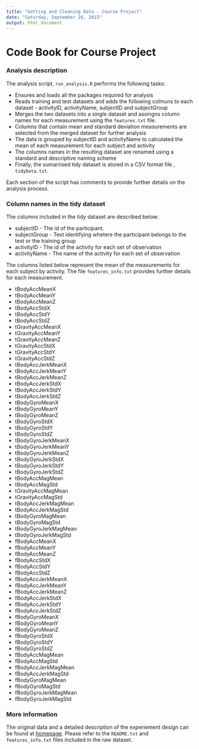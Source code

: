 ```yaml
---
title: "Getting and Cleaning Data - Course Project"
date: "Saturday, September 26, 2015"
output: html_document
---
```


# Code Book for Course Project

### Analysis description

The analysis script, `run_analysis.R` performs the following tasks:

 - Ensures and loads all the packages required for analysis
 - Reads training and test datasets and adds the following colmuns to each dataset - activityID, 
   activityName, subjectID and subjectGroup
 - Merges the two datasets into a single dataset and assingns column names for each measurement using the `features.txt` file.
 - Columns that contain mean and standard deviation measurements are selected from the merged dataset for further analysis
 - The data is grouped by subjectID and activityName to calculated the mean of each measurement for  each subject and activity
 - The columns names in the resulting dataset are renamed using a standard and descriptive naming scheme
 - Finally, the sumarrised tidy dataset is stored in a CSV format file , `tidyData.txt`.

Each section of the script has comments to provide further details on the analysis process.

### Column names in the tidy dataset

The columns included in the tidy dataset are described below:

- subjectID     - The id of the participant.
- subjectGroup  - Text identifying whetere the participant belongs to the test or the training group
- activityID    - The id of the activity for each set of observation
- activityName  - The name of the activity for each set of observation
 
The columns listed below represent the mean of the measurements for each subject by activity. The file `features_info.txt` provides further details for each measurement.

-	tBodyAccMeanX        
-	tBodyAccMeanY        
-	tBodyAccMeanZ        
-	tBodyAccStdX        
-	tBodyAccStdY         
-	tBodyAccStdZ         
-	tGravityAccMeanX     
-	tGravityAccMeanY    
-	tGravityAccMeanZ     
-	tGravityAccStdX      
-	tGravityAccStdY      
-	tGravityAccStdZ     
-	tBodyAccJerkMeanX    
-	tBodyAccJerkMeanY    
-	tBodyAccJerkMeanZ    
-	tBodyAccJerkStdX                       
-	tBodyAccJerkStdY                        
-	tBodyAccJerkStdZ                        
-	tBodyGyroMeanX       
-	tBodyGyroMeanY     
-	tBodyGyroMeanZ       
-	tBodyGyroStdX        
-	tBodyGyroStdY       
-	tBodyGyroStdZ       
-	tBodyGyroJerkMeanX   
-	tBodyGyroJerkMeanY   
-	tBodyGyroJerkMeanZ   
-	tBodyGyroJerkStdX   
-	tBodyGyroJerkStdY    
-	tBodyGyroJerkStdZ    
-	tBodyAccMagMean      
-	tBodyAccMagStd      
-	tGravityAccMagMean   
-	tGravityAccMagStd    
-	tBodyAccJerkMagMean  
-	tBodyAccJerkMagStd 
-	tBodyGyroMagMean    
-	tBodyGyroMagStd      
-	tBodyGyroJerkMagMean 
-	tBodyGyroJerkMagStd 
-	fBodyAccMeanX        
-	fBodyAccMeanY        
-	fBodyAccMeanZ        
-	fBodyAccStdX        
-	fBodyAccStdY        
-	fBodyAccStdZ         
-	fBodyAccJerkMeanX    
-	fBodyAccJerkMeanY   
-	fBodyAccJerkMeanZ    
-	fBodyAccJerkStdX     
-	fBodyAccJerkStdY     
-	fBodyAccJerkStdZ    
-	fBodyGyroMeanX       
-	fBodyGyroMeanY       
-	fBodyGyroMeanZ       
-	fBodyGyroStdX       
-	fBodyGyroStdY        
-	fBodyGyroStdZ        
-	fBodyAccMagMean      
-	fBodyAccMagStd     
-	fBodyAccJerkMagMean  
-	fBodyAccJerkMagStd   
-	fBodyGyroMagMean     
-	fBodyGyroMagStd     
-	fBodyGyroJerkMagMean 
-	fBodyGyroJerkMagStd

### More information

The original data and a detailed description of the experiement design can be found at [homepage](http://archive.ics.uci.edu/ml/datasets/Human+Activity+Recognition+Using+Smartphones). Please refer to the `README.txt` and `features_info.txt` files included in the raw dataset.